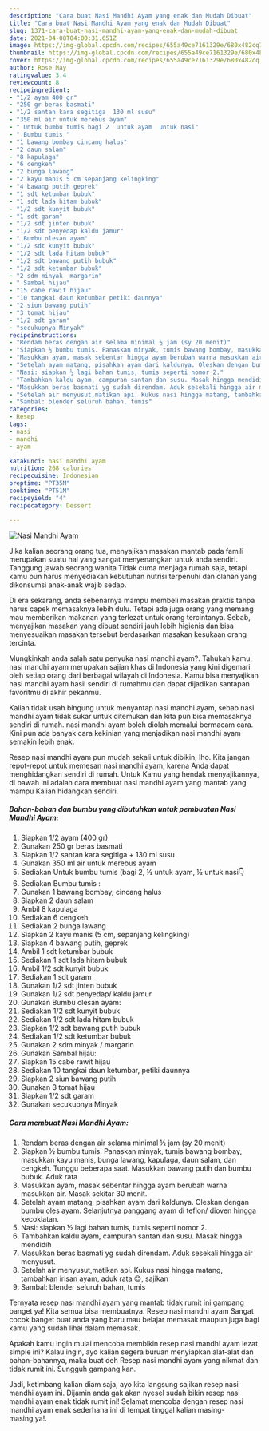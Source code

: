 ```yaml
---
description: "Cara buat Nasi Mandhi Ayam yang enak dan Mudah Dibuat"
title: "Cara buat Nasi Mandhi Ayam yang enak dan Mudah Dibuat"
slug: 1371-cara-buat-nasi-mandhi-ayam-yang-enak-dan-mudah-dibuat
date: 2021-04-08T04:00:31.651Z
image: https://img-global.cpcdn.com/recipes/655a49ce7161329e/680x482cq70/nasi-mandhi-ayam-foto-resep-utama.jpg
thumbnail: https://img-global.cpcdn.com/recipes/655a49ce7161329e/680x482cq70/nasi-mandhi-ayam-foto-resep-utama.jpg
cover: https://img-global.cpcdn.com/recipes/655a49ce7161329e/680x482cq70/nasi-mandhi-ayam-foto-resep-utama.jpg
author: Rose May
ratingvalue: 3.4
reviewcount: 8
recipeingredient:
- "1/2 ayam 400 gr"
- "250 gr beras basmati"
- "1/2 santan kara segitiga  130 ml susu"
- "350 ml air untuk merebus ayam"
- " Untuk bumbu tumis bagi 2  untuk ayam  untuk nasi"
- " Bumbu tumis "
- "1 bawang bombay cincang halus"
- "2 daun salam"
- "8 kapulaga"
- "6 cengkeh"
- "2 bunga lawang"
- "2 kayu manis 5 cm sepanjang kelingking"
- "4 bawang putih geprek"
- "1 sdt ketumbar bubuk"
- "1 sdt lada hitam bubuk"
- "1/2 sdt kunyit bubuk"
- "1 sdt garam"
- "1/2 sdt jinten bubuk"
- "1/2 sdt penyedap kaldu jamur"
- " Bumbu olesan ayam"
- "1/2 sdt kunyit bubuk"
- "1/2 sdt lada hitam bubuk"
- "1/2 sdt bawang putih bubuk"
- "1/2 sdt ketumbar bubuk"
- "2 sdm minyak  margarin"
- " Sambal hijau"
- "15 cabe rawit hijau"
- "10 tangkai daun ketumbar petiki daunnya"
- "2 siun bawang putih"
- "3 tomat hijau"
- "1/2 sdt garam"
- "secukupnya Minyak"
recipeinstructions:
- "Rendam beras dengan air selama minimal ½ jam (sy 20 menit)"
- "Siapkan ½ bumbu tumis. Panaskan minyak, tumis bawang bombay, masukkan kayu manis, bunga lawang, kapulaga, daun salam, dan cengkeh. Tunggu beberapa saat. Masukkan bawang putih dan bumbu bubuk. Aduk rata"
- "Masukkan ayam, masak sebentar hingga ayam berubah warna masukkan air. Masak sekitar 30 menit."
- "Setelah ayam matang, pisahkan ayam dari kaldunya. Oleskan dengan bumbu oles ayam. Selanjutnya panggang ayam di teflon/ dioven hingga kecoklatan."
- "Nasi: siapkan ½ lagi bahan tumis, tumis seperti nomor 2."
- "Tambahkan kaldu ayam, campuran santan dan susu. Masak hingga mendidih"
- "Masukkan beras basmati yg sudah direndam. Aduk sesekali hingga air menyusut."
- "Setelah air menyusut,matikan api. Kukus nasi hingga matang, tambahkan irisan ayam, aduk rata 😊, sajikan"
- "Sambal: blender seluruh bahan, tumis"
categories:
- Resep
tags:
- nasi
- mandhi
- ayam

katakunci: nasi mandhi ayam 
nutrition: 268 calories
recipecuisine: Indonesian
preptime: "PT35M"
cooktime: "PT51M"
recipeyield: "4"
recipecategory: Dessert

---
```



![Nasi Mandhi Ayam](https://img-global.cpcdn.com/recipes/655a49ce7161329e/680x482cq70/nasi-mandhi-ayam-foto-resep-utama.jpg)

Jika kalian seorang orang tua, menyajikan masakan mantab pada famili merupakan suatu hal yang sangat menyenangkan untuk anda sendiri. Tanggung jawab seorang  wanita Tidak cuma menjaga rumah saja, tetapi kamu pun harus menyediakan kebutuhan nutrisi terpenuhi dan olahan yang dikonsumsi anak-anak wajib sedap.

Di era  sekarang, anda sebenarnya mampu membeli masakan praktis tanpa harus capek memasaknya lebih dulu. Tetapi ada juga orang yang memang mau memberikan makanan yang terlezat untuk orang tercintanya. Sebab, menyajikan masakan yang dibuat sendiri jauh lebih higienis dan bisa menyesuaikan masakan tersebut berdasarkan masakan kesukaan orang tercinta. 



Mungkinkah anda salah satu penyuka nasi mandhi ayam?. Tahukah kamu, nasi mandhi ayam merupakan sajian khas di Indonesia yang kini digemari oleh setiap orang dari berbagai wilayah di Indonesia. Kamu bisa menyajikan nasi mandhi ayam hasil sendiri di rumahmu dan dapat dijadikan santapan favoritmu di akhir pekanmu.

Kalian tidak usah bingung untuk menyantap nasi mandhi ayam, sebab nasi mandhi ayam tidak sukar untuk ditemukan dan kita pun bisa memasaknya sendiri di rumah. nasi mandhi ayam boleh diolah memalui bermacam cara. Kini pun ada banyak cara kekinian yang menjadikan nasi mandhi ayam semakin lebih enak.

Resep nasi mandhi ayam pun mudah sekali untuk dibikin, lho. Kita jangan repot-repot untuk memesan nasi mandhi ayam, karena Anda dapat menghidangkan sendiri di rumah. Untuk Kamu yang hendak menyajikannya, di bawah ini adalah cara membuat nasi mandhi ayam yang mantab yang mampu Kalian hidangkan sendiri.

<!--inarticleads1-->

##### Bahan-bahan dan bumbu yang dibutuhkan untuk pembuatan Nasi Mandhi Ayam:

1. Siapkan 1/2 ayam (400 gr)
1. Gunakan 250 gr beras basmati
1. Siapkan 1/2 santan kara segitiga + 130 ml susu
1. Gunakan 350 ml air untuk merebus ayam
1. Sediakan  Untuk bumbu tumis (bagi 2, ½ untuk ayam, ½ untuk nasi👇
1. Sediakan  Bumbu tumis :
1. Gunakan 1 bawang bombay, cincang halus
1. Siapkan 2 daun salam
1. Ambil 8 kapulaga
1. Sediakan 6 cengkeh
1. Sediakan 2 bunga lawang
1. Siapkan 2 kayu manis (5 cm, sepanjang kelingking)
1. Siapkan 4 bawang putih, geprek
1. Ambil 1 sdt ketumbar bubuk
1. Sediakan 1 sdt lada hitam bubuk
1. Ambil 1/2 sdt kunyit bubuk
1. Sediakan 1 sdt garam
1. Gunakan 1/2 sdt jinten bubuk
1. Gunakan 1/2 sdt penyedap/ kaldu jamur
1. Gunakan  Bumbu olesan ayam:
1. Sediakan 1/2 sdt kunyit bubuk
1. Sediakan 1/2 sdt lada hitam bubuk
1. Siapkan 1/2 sdt bawang putih bubuk
1. Sediakan 1/2 sdt ketumbar bubuk
1. Gunakan 2 sdm minyak / margarin
1. Gunakan  Sambal hijau:
1. Siapkan 15 cabe rawit hijau
1. Sediakan 10 tangkai daun ketumbar, petiki daunnya
1. Siapkan 2 siun bawang putih
1. Gunakan 3 tomat hijau
1. Siapkan 1/2 sdt garam
1. Gunakan secukupnya Minyak




<!--inarticleads2-->

##### Cara membuat Nasi Mandhi Ayam:

1. Rendam beras dengan air selama minimal ½ jam (sy 20 menit)
1. Siapkan ½ bumbu tumis. Panaskan minyak, tumis bawang bombay, masukkan kayu manis, bunga lawang, kapulaga, daun salam, dan cengkeh. Tunggu beberapa saat. Masukkan bawang putih dan bumbu bubuk. Aduk rata
1. Masukkan ayam, masak sebentar hingga ayam berubah warna masukkan air. Masak sekitar 30 menit.
1. Setelah ayam matang, pisahkan ayam dari kaldunya. Oleskan dengan bumbu oles ayam. Selanjutnya panggang ayam di teflon/ dioven hingga kecoklatan.
1. Nasi: siapkan ½ lagi bahan tumis, tumis seperti nomor 2.
1. Tambahkan kaldu ayam, campuran santan dan susu. Masak hingga mendidih
1. Masukkan beras basmati yg sudah direndam. Aduk sesekali hingga air menyusut.
1. Setelah air menyusut,matikan api. Kukus nasi hingga matang, tambahkan irisan ayam, aduk rata 😊, sajikan
1. Sambal: blender seluruh bahan, tumis




Ternyata resep nasi mandhi ayam yang mantab tidak rumit ini gampang banget ya! Kita semua bisa membuatnya. Resep nasi mandhi ayam Sangat cocok banget buat anda yang baru mau belajar memasak maupun juga bagi kamu yang sudah lihai dalam memasak.

Apakah kamu ingin mulai mencoba membikin resep nasi mandhi ayam lezat simple ini? Kalau ingin, ayo kalian segera buruan menyiapkan alat-alat dan bahan-bahannya, maka buat deh Resep nasi mandhi ayam yang nikmat dan tidak rumit ini. Sungguh gampang kan. 

Jadi, ketimbang kalian diam saja, ayo kita langsung sajikan resep nasi mandhi ayam ini. Dijamin anda gak akan nyesel sudah bikin resep nasi mandhi ayam enak tidak rumit ini! Selamat mencoba dengan resep nasi mandhi ayam enak sederhana ini di tempat tinggal kalian masing-masing,ya!.

